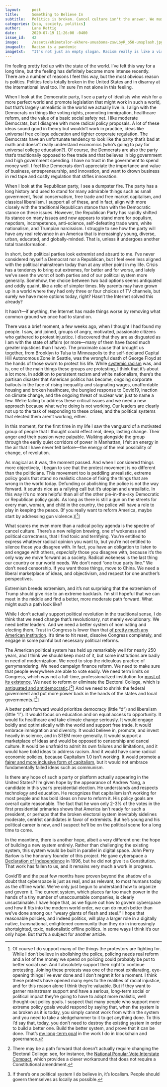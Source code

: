 ```yaml
---
layout:     post
title:      Something to Believe In
subtitle:   Politics is broken. Cancel culture isn't the answer. We must fight extremism with pragmatism.
categories: [usa, society, politics]
author:     Lane Rettig
date:       2020-07-19 11:26:00 -0400
issue_id:   42
image:      /assets/ehimetalor-akhere-unuabona-zswLbyR_b58-unsplash.jpg
imagealt:   Racism is a pandemic
imagetxt:   "It's not just an empty slogan. Racism really is like a virus: it constantly evolves and requires constant vigilance to keep at bay. (Photo by <a href='https://unsplash.com/@theeastlondonphotographer?utm_source=unsplash&amp;utm_medium=referral&amp;utm_content=creditCopyText'>Ehimetalor Akhere Unuabona</a> on Unsplash</span>)"
---
```

I’m feeling pretty fed up with the state of the world. I’ve felt this way for a long time, but the feeling has definitely become more intense recently. There are a number of reasons I feel this way, but the most obvious reason is politics. Politics feels totally broken in the United States and in disarray at the international level too. I’m sure I’m not alone in this feeling.

When I look at the Democratic party, I see a party of idealists who wish for a more perfect world and promote legislation that might work in such a world, but that’s largely unrealistic in the world we actually live in. I align with the Democrats on things like voting rights, promoting immigration, healthcare reform, and the value of a basic social safety net. I like moderate Democrats, but I disagree with more radical policy proposals. A lot of these ideas sound good in theory but wouldn’t work in practice, ideas like universal free college education and tighter corporate regulation. The Democrats have an unfortunate tendency to look like the party that’s bad at math and doesn’t really understand economics (who’s going to pay for universal college education?). Of course, the Democrats are also the party that’s traditionally opposed to free trade and that believes in big government and high government spending. I have no trust in the government to spend money well. I feel like Democrats don’t appreciate the importance and value of business, entrepreneurship, and innovation, and want to drown business in red tape and costly regulation that stifles innovation.

When I look at the Republican party, I see a dumpster fire. The party has a long history and used to stand for many admirable things such as small government, fiscal conservatism, free trade and free market capitalism, and classical liberalism. I support all of these, and in fact, align with more closely with the traditional Republican stance than with the Democratic stance on these issues. However, the Republican Party has rapidly shifted its stance on many issues and now appears to stand more for populism, nepotism, incompetence, anti-science, self-defeating trade wars, white nationalism, and Trumpian narcissism. I struggle to see how the party will have any real relevance in an America that is increasingly young, diverse, urban, educated, and globally-minded. That is, unless it undergoes another total transformation.

In short, both political parties look extremist and absurd to me. I’ve never considered myself a Democrat nor a Republican, but I feel even less aligned with the political mainstream today than at any other point in my life. Crisis has a tendency to bring out extremes, for better and for worse, and lately we’ve seen the worst of both parties and of our political system more generally. Somehow, the choice between two bad options seems antiquated and oddly quaint, like a relic of simpler times. My parents may have grown up in a world where they had only three or four choices of TV channels, but surely we have more options today, right? Hasn’t the Internet solved this already?

It hasn’t—if anything, the Internet has made things worse by removing what common ground we once had to stand on.

There was a brief moment, a few weeks ago, when I thought I had found my people. I saw, and joined, groups of angry, motivated, passionate citizens who gathered to protest injustice. I discovered that they are as disgusted as I am with the state of affairs (or more—many of them have faced much greater injustices than I have). The proximate cause that brought us together, from Brooklyn to Tulsa to Minneapolis to the self-declared Capital Hill Autonomous Zone in Seattle, was the wrongful death of George Floyd at the hands of those sworn to protect his life. While [systemic racism](/usa/society/racism/2020/07/12/a-few-things-ive-learned-about-racism.html) was, and is, one of the main things these groups are protesting, I think that it’s about a lot more. In addition to persistent racism and white nationalism, there’s the partisan disaster that American politics has become, ongoing corporate bailouts in the face of rising inequality and stagnating wages, unaffordable housing and broken healthcare, the bungled response to Covid19, inaction on climate change, and the ongoing threat of nuclear war, just to name a few. We’re failing to address these critical issues and we need a new approach because what we’re doing is not working. Our leaders are clearly not up to the task of responding to these crises, and the political systems that elected them aren’t working, either.

In this moment, for the first time in my life I saw the vanguard of a motivated group of people that I thought could effect real, deep, lasting change. Their anger and their passion were palpable. Walking alongside the group through the eerily quiet corridors of power in Manhattan, I felt an energy in the air that I have never felt before—the energy of the real possibility of change, of revolution.

As magical as it was, the moment passed. And when I considered things more objectively, I began to see that the protest movement is no different than the politicians. This movement too is peddling unrealistic, extreme policy goals that stand no realistic chance of fixing the things that are wrong in the world today. Defunding or abolishing the police is not the way forward. It sounds nice as a rallying call but it’s utopian and unrealistic. In this way it’s no more helpful than all of the other pie-in-the-sky Democratic or Republican policy goals. As long as there is still a gun on the streets for every man, woman, and child in the country, the police will have a role to play in keeping the peace. (If you really want to reform America, maybe start by addressing gun violence.)[[^1]]

What scares me even more than a radical policy agenda is the spectre of cancel culture. There’s a new religion brewing, one of wokeness and political correctness, that I find toxic and terrifying. You’re entitled to express whatever radical opinion you want to, but you’re not entitled to silence those you disagree with. In fact, you have an obligation to listen to and engage with others, _especially_ those you disagree with, because it’s the only way we move forward as a society. Radical wokeness is the last thing our country or our world needs. We don’t need “one true party line.” We don’t need censorship. If you want those things, move to China. We need a liberal marketplace of ideas, and objectivism, and respect for one another’s perspectives.

Extremism breeds extremism, and it’s not surprising that the extremism of Trump should give rise to an extreme backlash. I’m still hopeful that we can meet in the middle and find a better, more moderate path forward. What might such a path look like?

While I don’t actually support political revolution in the traditional sense, I do think that we need change that’s revolutionary, not merely evolutionary. We need better leaders. And we need a better system of nominating and electing them. Trust in Congress is lower than that [of pretty much any American institution](https://news.gallup.com/poll/1597/confidence-institutions.aspx). It’s time to hit reset, dissolve Congress completely, and engage in some painful but necessary political reforms.

The American political system has held up remarkably well for nearly 250 years, and I think we should keep most of it, but some institutions are badly in need of modernization. We need to stop the ridiculous practice of gerrymandering. We need campaign finance reform. We need to make sure that people everywhere are able to vote easily. We need term limits on Congress, which was not a full-time, professionalized institution for [most of its existence](https://www.npr.org/2010/12/28/132294306/hey-congress-dont-keep-your-day-jobs). We need to reform or eliminate the Electoral College, which is [antiquated and antidemocratic](https://www.nytimes.com/2020/07/06/opinion/supreme-court-electoral-college-faithless.html).[[^2]] And we need to shrink the federal government and put more power back in the hands of the states and local governments.[[^3]]

A better path forward would prioritize democracy (little “d”) and liberalism (little “l”). It would focus on education and on equal access to opportunity. It would fix healthcare and take climate change seriously. It would engage boldly and optimistically with the world and support free trade. It would embrace immigration and diversity. It would believe in, promote, and invest heavily in science, and in STEM more generally. It would support a marketplace of ideas and would be opposed to censorship and cancel culture. It would be unafraid to admit its own failures and limitations, and it would have bold ideas to address racism. And it would have some radical economic policies, because Capitalism 1.0 isn’t working. It would promote a [fairer and more inclusive form of capitalism](https://en.wikipedia.org/wiki/Andrew_Yang_2020_presidential_campaign#%22Human-Centered_Capitalism%22), but it would not embrace fundamentally failed ideas such as communism.

Is there any hope of such a party or platform actually appearing in the United States? I’m given hope by the appearance of Andrew Yang, a candidate in this year’s presidential election. He understands and respects technology and education. He recognizes that capitalism isn’t working for most people and has bold ideas on how to reform it. His policy goals are overall quite reasonable. The fact that he won only 2-3% of the votes in the first presidential primaries shows that America isn’t ready for such a president, or perhaps that the broken electoral system inevitably sidelines moderate, centrist candidates in favor of extremists. But he’s young and his political career is new, and I suspect he’ll be on the political scene for a long time to come.

In the meantime, there is another hope, albeit a very different one: the hope of building a new system entirely. Rather than challenging the existing system, this system would be built in parallel in digital space. John Perry Barlow is the honorary founder of this project. He gave cyberspace a [Declaration of Independence](https://www.eff.org/cyberspace-independence) in 1996, but he did not give it a Constitution. That work has fallen to us, and it remains very much a work in progress.

Covid19 and the past few months have proven beyond the shadow of a doubt that cyberspace is just as real, and as relevant, to most humans today as the offline world. We’ve only just begun to understand how to organize and govern it. The current system, which places far too much power in the hands of a tiny number of unaccountable companies, is clearly unsustainable. I have hope that, as we figure out how to govern cyberspace and how it fits into the modern world order, we can do much better than we’ve done among our “weary giants of flesh and steel.” I hope that reasonable policies, and indeed politics, will play a larger role in a digitally native, transnational, enlightened community than they do in increasingly shortsighted, toxic, nationalistic offline politics. In some ways I think it’s our only hope. But that’s a subject for another article.

[^1]: Of course I do support many of the things the protestors are fighting for. While I don’t believe in abolishing the police, policing needs real reform and a lot of the money we spend on policing could probably be put to better social use. And I absolutely support their right to continue protesting. Joining these protests was one of the most exhilarating, eye-opening things I’ve ever done and I don’t regret it for a moment. I think these protests have opened many eyes to the realities of racial injustice, and for this reason alone I think they’re valuable. But if they want to garner mainstream support and have a serious, long-term social or political impact they’re going to have to adopt more realistic, well thought-out policy goals. I suspect that many people who support more extreme policy goals would respond by saying that, when the system is as broken as it is today, you simply cannot work from within the system and you need to take a sledgehammer to it to get anything done. To this I’d say that, today, you don’t need to destroy the existing system in order to build a better one. Build the better system, and prove that it can be done. That’s [my long-term goal](https://spacemesh.io/a-new-human-chain/) in the work I do in blockchain and governance.
[^2]: There may be a path forward that doesn’t actually require changing the Electoral College: see, for instance, the [National Popular Vote Interstate Compact](https://en.wikipedia.org/wiki/National_Popular_Vote_Interstate_Compact#Public_support_for_Electoral_College_reform), which provides a clever workaround that does not require a Constitutional amendment.
[^3]: If there’s one political system I do believe in, it’s localism. People should govern themselves as locally as possible.
